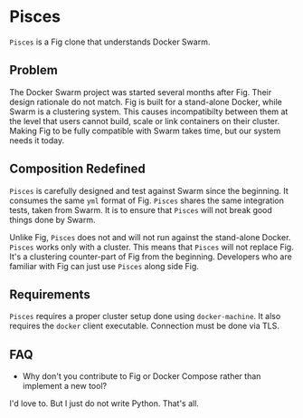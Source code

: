 Pisces
======

`Pisces` is a Fig clone that understands Docker Swarm.

Problem
-------

The Docker Swarm project was started several months after Fig.
Their design rationale do not match.
Fig is built for a stand-alone Docker, while Swarm is a clustering system.
This causes incompatibilty between them at the level that
users cannot build, scale or link containers on their cluster.
Making Fig to be fully compatible with Swarm takes time, but our system needs it today.

Composition Redefined
---------------------

`Pisces` is carefully designed and test against Swarm since the beginning.
It consumes the same `yml` format of Fig.
`Pisces` shares the same integration tests, taken from Swarm.
It is to ensure that `Pisces` will not break good things done by Swarm.

Unlike Fig, `Pisces` does not and will not run against the stand-alone Docker.
`Pisces` works only with a cluster.
This means that `Pisces` will not replace Fig.
It's a clustering counter-part of Fig from the beginning.
Developers who are familiar with Fig can just use `Pisces` along side Fig.

Requirements
------------

`Pisces` requires a proper cluster setup done using `docker-machine`.
It also requires the `docker` client executable.
Connection must be done via TLS.

FAQ
---

  * Why don't you contribute to Fig or Docker Compose rather than implement a new tool?

  I'd love to. But I just do not write Python. That's all.
